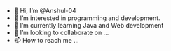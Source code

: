 - 👋 Hi, I’m @Anshul-04
- 👀 I’m interested in programming and development.
- 🌱 I’m currently learning Java and Web development
- 💞️ I’m looking to collaborate on ...
- 📫 How to reach me ...

<!---
Anshul-04/Anshul-04 is a ✨ special ✨ repository because its `README.md` (this file) appears on your GitHub profile.
You can click the Preview link to take a look at your changes.
--->
